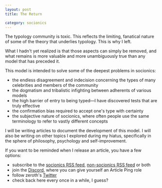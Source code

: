 ```yaml
---
layout: post
title: The Return

category: socionics
---
```


The typology community is toxic. This reflects the limiting, fanatical nature of some of the theory that underlies typology. This is why I left.

What I hadn't yet realized is that those aspects can simply be removed, and what remains is more valuable and more unambiguously true than any model that has preceded it.

This model is intended to solve some of the deepest problems in socionics:

* the endless disagreement and indecision concerning the types of many celebrities and members of the community
* the dogmatism and tribalistic infighting between adherents of various models
* the high barrier of entry to being typed&mdash;I have discovered tests that are truly effective
* the confirmation bias required to accept one's type with certainty
* the subjective nature of socionics, where often people use the same terminology to refer to vastly different concepts

I will be writing articles to document the development of this model. I will also be writing on other topics I explored during my hiatus, specifically in the sphere of philosophy, psychology and self-improvement.

If you want to be reminded when I release an article, you have a few options:

* subscribe to the [socionics RSS feed](/feed/socionics.xml), [non-socionics RSS feed](/feed/other.xml) or both
* join the [Discord](https://discord.gg/dyBfJvA), where you can give yourself an Article Ping role
* follow zeroth's [Twitter](https://twitter.com/7thcrcl)
* check back here every once in a while, I guess?
